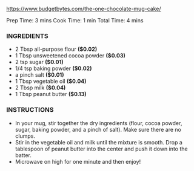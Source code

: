 https://www.budgetbytes.com/the-one-chocolate-mug-cake/

Prep Time: 3 mins
Cook Time: 1 min
Total Time: 4 mins

### INGREDIENTS

- 2 Tbsp all-purpose flour **($0.02)**
- 1 Tbsp unsweetened cocoa powder **($0.03)**
- 2 tsp sugar **($0.01)**
- 1/4 tsp baking powder **($0.02)**
- a pinch salt **($0.01)**
- 1 Tbsp vegetable oil **($0.04)**
- 2 Tbsp milk **($0.04)**
- 1 Tbsp peanut butter **($0.13)**

### INSTRUCTIONS

- In your mug, stir together the dry ingredients (flour, cocoa powder, sugar, baking powder, and a pinch of salt). Make sure there are no clumps.
- Stir in the vegetable oil and milk until the mixture is smooth. Drop a tablespoon of peanut butter into the center and push it down into the batter.
- Microwave on high for one minute and then enjoy!
